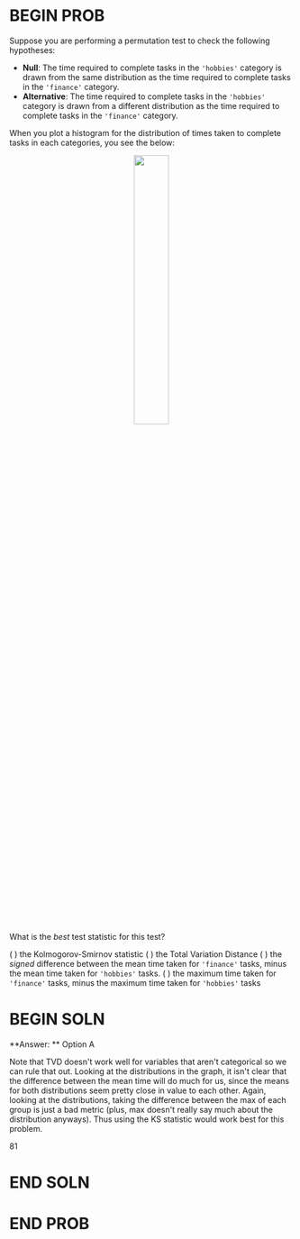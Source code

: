 # BEGIN PROB

Suppose you are performing a permutation test to check the following hypotheses:

 - **Null**: The time required to complete tasks in the `'hobbies'` category is drawn from the same distribution as the time required to complete tasks in the `'finance'` category.
 - **Alternative**: The time required to complete tasks in the `'hobbies'` category is drawn from a different distribution as the time required to complete tasks in the `'finance'` category.

When you plot a histogram for the distribution of times taken to complete tasks in each categories, you see the below:

<center><img src='../assets/images/fa22-midterm/minutes-hobbies_and_finance.png' width=35%></center>

What is the *best* test statistic for this test?

( ) the Kolmogorov-Smirnov statistic
( ) the Total Variation Distance
( ) the *signed* difference between the mean time taken for `'finance'` tasks, minus the mean time taken for `'hobbies'` tasks.
( ) the maximum time taken for `'finance'` tasks, minus the maximum time taken for `'hobbies'` tasks

# BEGIN SOLN
**Answer: ** Option A

Note that TVD doesn't work well for variables that aren't categorical so we can rule that out. Looking at the distributions in the graph, it isn't clear that the difference between the mean time will do much for us, since the means for both distributions seem pretty close in value to each other. Again, looking at the distributions, taking the difference between the max of each group is just a bad metric (plus, max doesn't really say much about the distribution anyways). Thus using the KS statistic would work best for this problem.

<average>81</average>

# END SOLN

# END PROB